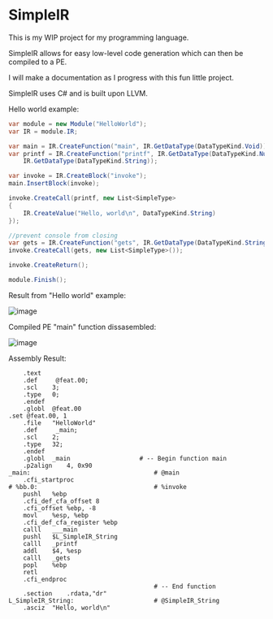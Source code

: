 # SimpleIR
This is my WIP project for my programming language. 

SimpleIR allows for easy low-level code generation which can then be compiled to a PE.

I will make a documentation as I progress with this fun little project.

SimpleIR uses C# and is built upon LLVM.
            
Hello world example:

```csharp
var module = new Module("HelloWorld");
var IR = module.IR;

var main = IR.CreateFunction("main", IR.GetDataType(DataTypeKind.Void));
var printf = IR.CreateFunction("printf", IR.GetDataType(DataTypeKind.Number),
    IR.GetDataType(DataTypeKind.String));

var invoke = IR.CreateBlock("invoke");
main.InsertBlock(invoke);

invoke.CreateCall(printf, new List<SimpleType>
{
    IR.CreateValue("Hello, world\n", DataTypeKind.String)
});

//prevent console from closing
var gets = IR.CreateFunction("gets", IR.GetDataType(DataTypeKind.String));
invoke.CreateCall(gets, new List<SimpleType>());

invoke.CreateReturn();

module.Finish();
```
Result from "Hello world" example:

![image](https://user-images.githubusercontent.com/74394136/172027172-646800dc-1388-4eca-9abc-375a805c4058.png)

Compiled PE "main" function dissasembled:

![image](https://user-images.githubusercontent.com/74394136/172027215-c8a329ec-5145-4d73-9171-14f2abfccbbf.png)

Assembly Result:
```assembly
	.text
	.def	 @feat.00;
	.scl	3;
	.type	0;
	.endef
	.globl	@feat.00
.set @feat.00, 1
	.file	"HelloWorld"
	.def	 _main;
	.scl	2;
	.type	32;
	.endef
	.globl	_main                   # -- Begin function main
	.p2align	4, 0x90
_main:                                  # @main
	.cfi_startproc
# %bb.0:                                # %invoke
	pushl	%ebp
	.cfi_def_cfa_offset 8
	.cfi_offset %ebp, -8
	movl	%esp, %ebp
	.cfi_def_cfa_register %ebp
	calll	___main
	pushl	$L_SimpleIR_String
	calll	_printf
	addl	$4, %esp
	calll	_gets
	popl	%ebp
	retl
	.cfi_endproc
                                        # -- End function
	.section	.rdata,"dr"
L_SimpleIR_String:                      # @SimpleIR_String
	.asciz	"Hello, world\n"

```
